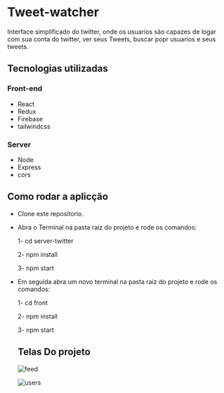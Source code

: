 # Tweet-watcher

Interface simplificado do twitter, onde os usuarios são capazes de logar com sua conta do twitter, ver seus Tweets, buscar popr usuarios e seus tweets.

## Tecnologias utilizadas 

 ### Front-end
- React
- Redux
- Firebase
- tailwindcss

### Server

- Node
- Express
- cors

## Como rodar a aplicção 

- Clone este repositorio.
- Abra o Terminal na pasta raiz do projeto e rode os comandos:

  1- cd server-twitter
  
  2- npm install
  
  3- npm start
- Em seguida abra um novo terminal na pasta raiz do projeto e rode os comandos:

  1- cd front
  
  2- npm install
  
  3- npm start
  
  ## Telas Do projeto
  ![feed](https://user-images.githubusercontent.com/95758505/187443441-ac8af37a-17aa-45b8-9c6b-28d61480afbd.png)

  ![users](https://user-images.githubusercontent.com/95758505/187443612-e8ed3022-cb5e-46f2-a6f4-e22422f43194.png)
